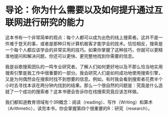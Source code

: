 # 导论：你为什么需要以及如何提升通过互联网进行研究的能力

这本书有一个非常简单的观点：每个人都可以成为出色的线上搜索者。这并不是一件难于登天的事，或者是那种只有计算机极客才能学会的技术。恰恰相反，搜索是一个每个人都应该学会的非常实用的技巧。如果你掌握了这种技巧，你就可以更精准地提问和解决问题，你还可以更快、更完整地找到你需要的信息。

我是谷歌搜索团队的一鸣专业研究者。了解人们如何更好地以及不那么恰当地实用搜索引擎是我工作中很重要的一部分。我会研究人们是如何成功地使用搜索引擎，又是为何偶然会在搜索时找不到想要的信息。例如，有时我会看到搜索者花费半个小时去寻找本该在两分钟内找到的结果。那么一个很自然的问题是：究竟是什么造就了一个成功的搜索者？这本书便会告诉你在线搜索究竟应该怎样做。

我们都知道教育领域有个3R概念：阅读（reading）、写作（Writing）和算术（Arithmetic），读完本书，你会掌握第四个很重要的R：研究（research）。
